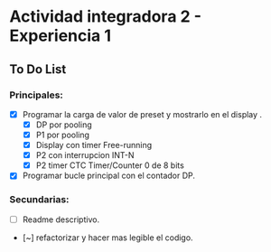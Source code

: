 # Actividad integradora 2 - Experiencia 1 
## To Do List
### Principales:
- [x] Programar la carga de valor de preset y mostrarlo en el display .
    - [x] DP por pooling
    - [x] P1 por pooling
    - [x] Display con timer Free-running
    - [x] P2 con interrupcion INT-N
    - [x] P2 timer CTC Timer/Counter 0 de 8 bits
- [x] Programar bucle principal con el contador DP.

### Secundarias:
- [ ] Readme descriptivo.
- [~] refactorizar y hacer mas legible el codigo.
